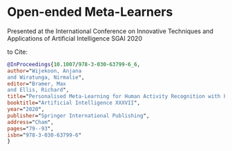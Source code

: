 # Open-ended Meta-Learners

Presented at the International Conference on Innovative Techniques and Applications of Artificial Intelligence SGAI 2020

to Cite:
```bib
@InProceedings{10.1007/978-3-030-63799-6_6,
author="Wijekoon, Anjana
and Wiratunga, Nirmalie",
editor="Bramer, Max
and Ellis, Richard",
title="Personalised Meta-Learning for Human Activity Recognition with Few-Data",
booktitle="Artificial Intelligence XXXVII",
year="2020",
publisher="Springer International Publishing",
address="Cham",
pages="79--93",
isbn="978-3-030-63799-6"
}
```
